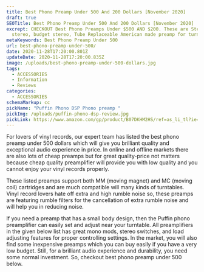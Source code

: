 ```yaml
---
title: Best Phono Preamp Under 500 And 200 Dollars [November 2020]
draft: true
SEOTitle: Best Phono Preamp Under 500 And 200 Dollars [November 2020]
excrept: CHECKOUT Best Phono Preamps Under $500 AND $200. These are Stereophile,
  stereo, budget stereo, Tube Replaceable American made preamp for turntable.
metaKeywords: Best Phono Preamp Under 500
url: best-phono-preamp-under-500/
date: 2020-11-28T17:20:00.801Z
updateDate: 2020-11-28T17:20:00.835Z
image: /uploads/best-phono-preamp-under-500-dollars.jpg
tags:
  - ACCESSORIES
  - Information
  - Reviews
categories:
  - ACCESSORIES
schemaMarkup: cc
pickName: "Puffin Phono DSP Phono preamp "
pickImg: /uploads/puffin-phono-dsp-review.jpg
pickLink: https://www.amazon.com/gp/product/B07DKHM2HS/ref=as_li_tl?ie=UTF8&tag=technikaya-20&camp=1789&creative=9325&linkCode=as2&creativeASIN=B07DKHM2HS&linkId=9caab712f8201139916c1d6017db94d0
---
```

For lovers of vinyl records, our expert team has listed the best phono preamp under 500 dollars which will give you brilliant quality and exceptional audio experience in price. In online and offline markets there are also lots of cheap preamps but for great quality-price not matters because cheap quality preamplifier will provide you with low quality and you cannot enjoy your vinyl records properly.

These listed preamps support both MM (moving magnet) and MC (moving coil) cartridges and are much compatible will many kinds of turntables. Vinyl record lovers hate off extra and high rumble noise so, these preamps are featuring rumble filters for the cancellation of extra rumble noise and will help you in reducing noise. 

If you need a preamp that has a small body design, then the Puffin phono preamplifier can easily set and adjust near your turntable. All preamplifiers in the given below list has great mono mods, stereo switches, and load adjusting features for proper controlling settings. In the market, you will also find some inexpensive preamps which you can buy easily if you have a very low budget. Still, for a brilliant audio experience and durability, you need some normal investment. So, checkout best phono preamp under 500 below.